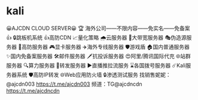 # kali
😀AJCDN CLOUD SERVER😀 🏆 海外公司——不限内容——免实名——免备案 👍 🔒跳板机系统 👍高防CDN 📈量化策略 🌧云服务器 📌大带宽服务器 🎭伪造源服务器 🚀高防服务器 🎮显卡服务器 ✈️海外专线服务器 🛡游戏盾 🏠国内普通服务器 ✨国内免备案服务器 🛠邮件服务器 🗡抗投诉服务器 😍阿里/腾讯国际代充 🌐站群服务器 🔍算力服务器 🔄转发服务器 ▶️直播推拉流服务 ⌛️各国拨号服务器 ☄️Kali服务器系统 🛡高防IP转发 🌐Web应用防火墙 🔒渗透测试服务 找销售妮妮：@ajcdn003 https://t.me/ajcdn003 频道：TG@ajcdncdn https://t.me/ajcdncdn 
